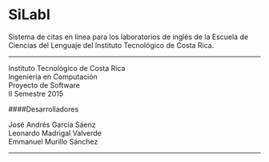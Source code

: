 SiLabI
======

Sistema de citas en línea para los laboratorios de inglés de la Escuela de Ciencias del Lenguaje del Instituto Tecnológico de Costa Rica.

- - -

Instituto Tecnológico de Costa Rica  
Ingeniería en Computación  
Proyecto de Software  
II Semestre 2015  

####Desarrolladores

José Andrés García Sáenz  
Leonardo Madrigal Valverde  
Emmanuel Murillo Sánchez  

_ _ _
